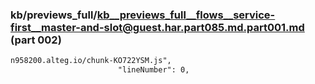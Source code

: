 ### kb/previews_full/kb__previews_full__flows__service-first__master-and-slot@guest.har.part085.md.part001.md (part 002)

```md
n958200.alteg.io/chunk-KO722YSM.js",
                        "lineNumber": 0,
                    
```

```
